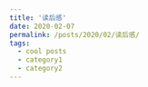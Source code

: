 ```yaml
---
title: '读后感'
date: 2020-02-07
permalink: /posts/2020/02/读后感/
tags:
  - cool posts
  - category1
  - category2
---
```

